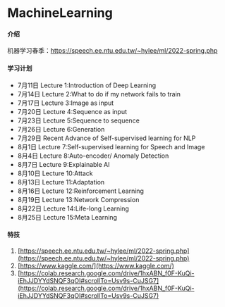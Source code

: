 # MachineLearning

#### 介绍

机器学习春季：https://speech.ee.ntu.edu.tw/~hylee/ml/2022-spring.php

#### 学习计划

* 7月11日	Lecture 1:Introduction of Deep Learning
* 7月14日	Lecture 2:What to do if my network fails to train
* 7月17日	Lecture 3:Image as input
* 7月20日	Lecture 4:Sequence as input
* 7月23日	Lecture 5:Sequence to sequence
* 7月26日	Lecture 6:Generation
* 7月29日	Recent Advance of Self-supervised learning for NLP
* 8月1日	    Lecture 7:Self-supervised learning for Speech and Image
* 8月4日	    Lecture 8:Auto-encoder/ Anomaly Detection
* 8月7日	    Lecture 9:Explainable AI
* 8月10日	Lecture 10:Attack
* 8月13日	Lecture 11:Adaptation
* 8月16日	Lecture 12:Reinforcement Learning
* 8月19日	Lecture 13:Network Compression
* 8月22日	Lecture 14:Life-long Learning
* 8月25日	Lecture 15:Meta Learning


#### 特技

1. [https://speech.ee.ntu.edu.tw/~hylee/ml/2022-spring.php](https://speech.ee.ntu.edu.tw/~hylee/ml/2022-spring.php)
2. [https://www.kaggle.com/](https://www.kaggle.com/)
3. [https://colab.research.google.com/drive/1hxABN_f0F-KuQi-iEhJJDYYdSNQF3qOI#scrollTo=Usv9s-CuJSG7](https://colab.research.google.com/drive/1hxABN_f0F-KuQi-iEhJJDYYdSNQF3qOI#scrollTo=Usv9s-CuJSG7)